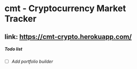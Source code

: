# cmt - Cryptocurrency Market Tracker

## link: https://cmt-crypto.herokuapp.com/

##### **Todo list**

- [ ] *Add portfolio builder* 